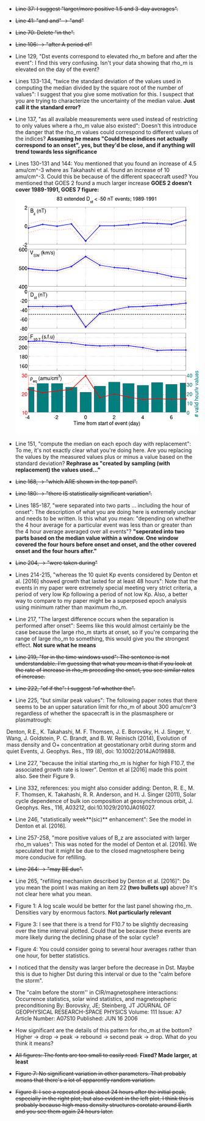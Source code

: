 * ~~Line 37: I suggest "larger/more positive 1.5 and 3-day averages".~~

* ~~Line 41: "and and" -> "and"~~

* ~~Line 70: Delete "in the".~~

* ~~Line 106: -> "after A period of"~~

* Line 129, "Dst events correspond to elevated rho_m before and after the event": I find this very confusing. Isn't your data showing that rho_m is elevated on the day of the event?

* Lines 133-134, "twice the standard deviation of the values used in computing the median divided by the square root of the number of values": I suggest that you give some motivation for this. I suspect that you are trying to characterize the uncertainty of the median value. **Just call it the standard error?**

* Line 137, "as all available measurements were used instead of restricting to only values where a rho_m value also existed": Doesn't this introduce the danger that the rho_m values could correspond to different values of the indices? **Assuming he means "Could these indices not actually correspond to an onset", yes, but they'd be close, and if anything will trend towards less significance**

* Lines 130-131 and 144: You mentioned that you found an increase of 4.5 amu/cm^-3 where as Takahashi et al. found an increase of 10 amu/cm^-3. Could this be because of the different spacecraft used? You mentioned that GOES 2 found a much larger increase **GOES 2 doesn't cover 1989-1991, GOES 7 figure:**
![fig](paper/figures/PNGs/stormavs-dst-50-tak-GOES7.png)

* Line 151, "compute the median on each epoch day with replacement": To me, it's not exactly clear what you're doing here. Are you replacing the values by the measured values plus or minus a value based on the standard deviation? **Rephrase as "created by sampling (with replacement) the values used..."**

* ~~Line 168, -> "which ARE shown in the top panel".~~

* ~~Line 180: -> "there IS statistically significant variation".~~

* Lines 185-187, "were separated into two parts ... including the hour of onset": The description of what you are doing here is extremely unclear and needs to be written. Is this what you mean: "depending on whether the 4 hour average for a particular event was less than or greater than the 4 hour average averaged over all events"? **"seperated into two parts based on the median value within a window. One window covered the four hours before onset and onset, and the other covered onset and the four hours after."**

* ~~Line 204, -> "were taken during"~~

* Lines 214-215, "whereas the 10 quiet Kp events considered by Denton et al. [2016] showed growth that lasted for at least 48 hours": Note that the events in my paper were extremely special meeting very strict criteria, a period of very low Kp following a period of not low Kp. Also, a better way to compare to my paper might be a superposed epoch analysis using minimum rather than maximum rho_m.

* Line 217, "The largest difference occurs when the separation is performed after onset": Seems like this would almost certainly be the case because the large rho_m starts at onset, so if you're comparing the range of large rho_m to something, this would give you the strongest effect. **Not sure what he means**

* ~~Line 219, "for in the time windows used": The sentence is not understandable. I'm guessing that what you mean is that if you look at the rate of increase in rho_m preceding the onset, you see similar rates of increase.~~

* ~~Line 222, "of if the": I suggest "of whether the".~~

* Line 225, "but similar peak values": The following paper notes that there seems to be an upper saturation limit for rho_m of about 300 amu/cm^3 regardless of whether the spacecraft is in the plasmasphere or plasmatrough:

Denton, R.E., K. Takahashi, M. F. Thomsen, J. E. Borovsky, H. J.
Singer, Y. Wang, J. Goldstein, P. C. Brandt, and B. W. Reinisch
(2014), Evolution of mass density and O+ concentration at
geostationary orbit during storm and quiet Events, J. Geophys. Res.,
119 (8), doi: 10.1002/2014JA019888.

* Line 227, "because the initial starting rho_m is higher for high F10.7, the associated growth rate is lower". Denton et al [2016] made this point also. See their Figure 9.

* Line 332, references: you might also consider adding: Denton, R. E., M. F. Thomsen, K. Takahashi, R. R. Anderson, and H. J. Singer (2011), Solar cycle dependence of bulk ion composition at geosynchronous orbit, J. Geophys. Res., 116, A03212, doi:10.1029/2010JA016027.

* Line 246, "statistically week**(sic)** enhancement": See the model in Denton et al. [2016].

* Line 257-258, "more positive values of B_z are associated with larger rho_m values": This was noted for the model of Denton et al. [2016]. We speculated that it might be due to the closed magnetosphere being more conducive for refilling.

* ~~Line 264: -> "may BE due".~~

* Line 265, "refilling mechanism described by Denton et al. [2016]": Do you mean the point I was making an item 22 **(two bullets up)** above? It's not clear here what you mean.

* Figure 1: A log scale would be better for the last panel showing rho_m. Densities vary by enormous factors. **Not particularly relevant**

* Figure 3: I see that there is a trend for F10.7 to be slightly decreasing over the time interval plotted. Could that be because these events are more likely during the declining phase of the solar cycle? 

* Figure 4: You could consider going to several hour averages rather than one hour, for better statistics.

* I noticed that the density was larger before the decrease in Dst. Maybe this is due to higher Dst during this interval or due to the "calm before the storm".

* The "calm before the storm'' in CIR/magnetosphere interactions: Occurrence statistics, solar wind statistics, and magnetospheric preconditioning By: Borovsky, JE; Steinberg, JT JOURNAL OF GEOPHYSICAL RESEARCH-SPACE PHYSICS   Volume: 111   Issue: A7     Article Number: A07S10   Published: JUN 16 2006

* How significant are the details of this pattern for rho_m at the bottom? Higher -> drop -> peak -> rebound -> second peak -> drop. What do you think it means?

* ~~All figures: The fonts are too small to easily read.~~ **Fixed? Made larger, at least**

* ~~Figure 7: No significant variation in other parameters. That probably means that there's a lot of apparently random variation.~~ 

* ~~Figure 8: I see a repeated peak about 24 hours after the initial peak, especially in the right plot, but also evident in the left plot. I think this is probably because high mass density structures corotate around Earth and you see them again 24 hours later.~~

